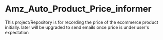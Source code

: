 # Amz_Auto_Product_Price_informer
This project/Repository is for recording the price of the ecommerce product initially. later will be upgraded to send emails once price is under user's expectation
